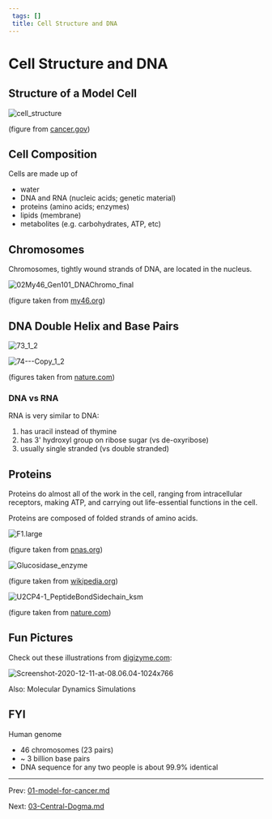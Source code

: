 ```yaml
---
 tags: []
 title: Cell Structure and DNA
---
```


# Cell Structure and DNA



## Structure of a Model Cell

![cell_structure](img-src/02-Cell-Structure.assets/cell_structure.jpg)

(figure from [cancer.gov](https://training.seer.cancer.gov/anatomy/cells_tissues_membranes/cells/structure.html))



## Cell Composition

Cells are made up of

* water
* DNA and RNA (nucleic acids; genetic material)
* proteins (amino acids; enzymes)
* lipids (membrane)
* metabolites (e.g. carbohydrates, ATP, etc)



## Chromosomes

Chromosomes, tightly wound strands of DNA, are located in the nucleus. 



![02My46_Gen101_DNAChromo_final](img-src/02-Cell-Structure.assets/02My46_Gen101_DNAChromo_final.png)

(figure taken from [my46.org](https://www.my46.org/intro/what-is-dna))



## DNA Double Helix and Base Pairs

![73_1_2](img-src/02-Cell-Structure.assets/73_1_2.jpg)

![74---Copy_1_2](img-src/02-Cell-Structure.assets/74---Copy_1_2.jpg)

(figures taken from [nature.com](https://www.nature.com/scitable/topicpage/discovery-of-dna-structure-and-function-watson-397/))



### DNA vs RNA

RNA is very similar to DNA:

1. has uracil instead of thymine
2. has 3' hydroxyl group on ribose sugar (vs de-oxyribose)
3. usually single stranded (vs double stranded)



## Proteins

Proteins do almost all of the work in the cell, ranging from intracellular receptors, making ATP, and carrying out life-essential functions in the cell.

Proteins are composed of folded strands of amino acids.

 ![F1.large](img-src/02-Cell-Structure.assets/F1.large.jpg)

(figure taken from [pnas.org](https://www.pnas.org/content/112/9/2711))

![Glucosidase_enzyme](img-src/02-Cell-Structure.assets/Glucosidase_enzyme.png)

(figure taken from [wikipedia.org](https://en.wikipedia.org/wiki/Enzyme#/media/File:Glucosidase_enzyme.png))



![U2CP4-1_PeptideBondSidechain_ksm](img-src/02-Cell-Structure.assets/U2CP4-1_PeptideBondSidechain_ksm.jpg)

(figure taken from [nature.com](https://www.nature.com/scitable/topicpage/protein-structure-14122136/))



## Fun Pictures

Check out these illustrations from [digizyme.com](https://www.digizyme.com/cst_landscapes.html):

![Screenshot-2020-12-11-at-08.06.04-1024x766](img-src/02-Cell-Structure.assets/Screenshot-2020-12-11-at-08.06.04-1024x766.png)



Also: Molecular Dynamics Simulations



## FYI

Human genome

* 46 chromosomes (23 pairs)
* ~ 3 billion base pairs
* DNA sequence for any two people is about 99.9% identical



---

Prev:  [01-model-for-cancer.md](01-model-for-cancer.md) 

Next:  [03-Central-Dogma.md](03-Central-Dogma.md) 

